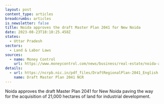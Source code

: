 ```yaml
---
layout: post
content_type: articles
breadcrumbs: articles
is_newsletter: false
title: Noida approves the draft Master Plan 2041 for New Noida
date: 2023-08-23T18:18:25.458Z
states:
  - Uttar Pradesh
sectors:
  - Land & Labor Laws
sources:
  - name: Money Control
    url: https://www.moneycontrol.com/news/business/real-estate/noida-authority-board-approves-master-plan-2041-for-development-of-new-noida-11181061.html
details:
  - url: https://ncrpb.nic.in/pdf_files/DraftRegionalPlan-2041_English.pdf
    name: Draft Master Plan 2041 NCR
---
```

Noida approves the draft Master Plan 2041 for New Noida paving the way for the acquisition of 21,000 hectares of land for industrial development.
